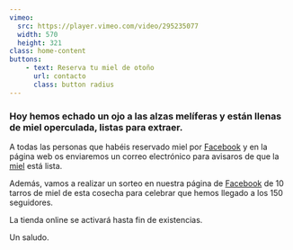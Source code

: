 ```yaml
---
vimeo:
  src: https://player.vimeo.com/video/295235077
  width: 570
  height: 321
class: home-content
buttons:
    - text: Reserva tu miel de otoño
      url: contacto
      class: button radius
---
```


### Hoy hemos echado un ojo a las alzas melíferas y están llenas de miel operculada, listas para extraer.

A todas las personas que habéis reservado miel por
[Facebook](https://www.facebook.com/granjamandragora/) y en la página web os
enviaremos un correo electrónico para avisaros de que la [miel](/productos/miel) está lista. 

Además, vamos a realizar un sorteo en nuestra página de
[Facebook](https://www.facebook.com/granjamandragora/) de 10 tarros de miel de
esta cosecha para celebrar que hemos llegado a los 150 seguidores.

La tienda online se activará hasta fin de existencias.

Un saludo.
